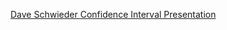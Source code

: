 
[Dave Schwieder Confidence Interval Presentation](https://github.com/danielsmaxwell/presentations/blob/master/_library/dschwieder_confidence.pptx)
